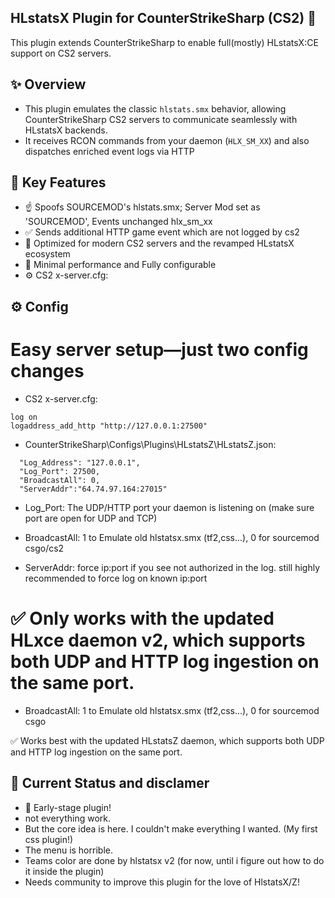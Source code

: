 ## HLstatsX Plugin for CounterStrikeSharp (CS2) 🎯
This plugin extends CounterStrikeSharp to enable full(mostly) HLstatsX:CE support on CS2 servers.

## ✨ Overview
* This plugin emulates the classic `hlstats.smx` behavior, allowing CounterStrikeSharp CS2 servers to communicate seamlessly with HLstatsX backends.
* It receives RCON commands from your daemon (`HLX_SM_XX`) and also dispatches enriched event logs via HTTP

## 🔧 Key Features
- ☝ Spoofs SOURCEMOD's hlstats.smx; Server Mod set as 'SOURCEMOD', Events unchanged hlx_sm_xx 
- ✅ Sends additional HTTP game event which are not logged by cs2
- 🚀 Optimized for modern CS2 servers and the revamped HLstatsX ecosystem
- 🧩️ Minimal performance and Fully configurable
- ⚙️ CS2 x-server.cfg:

## ⚙️ Config
# Easy server setup—just two config changes
- CS2 x-server.cfg:
```
log on
logaddress_add_http "http://127.0.0.1:27500"
```
-  CounterStrikeSharp\Configs\Plugins\HLstatsZ\HLstatsZ.json:
  
```
  "Log_Address": "127.0.0.1",
  "Log_Port": 27500,
  "BroadcastAll": 0,
  "ServerAddr":"64.74.97.164:27015"
```

* Log_Port: The UDP/HTTP port your daemon is listening on (make sure port are open for UDP and TCP)

* BroadcastAll: 1 to Emulate old hlstatsx.smx (tf2,css...), 0 for sourcemod csgo/cs2

* ServerAddr: force ip:port if you see not authorized in the log. still highly recommended to force log on known ip:port
  
✅ Only works with the updated HLxce daemon v2, which supports both UDP and HTTP log ingestion on the same port.
=======
* BroadcastAll: 1 to Emulate old hlstatsx.smx (tf2,css...), 0 for sourcemod csgo
  
✅ Works best with the updated HLstatsZ daemon, which supports both UDP and HTTP log ingestion on the same port.

## 🧪 Current Status and disclamer
* 🐣 Early-stage plugin!
* not everything work.
* But the core idea is here. I couldn't make everything I wanted. (My first css plugin!)
* The menu is horrible.
* Teams color are done by hlstatsx v2 (for now, until i figure out how to do it inside the plugin)
* Needs community to improve this plugin for the love of HlstatsX/Z!



